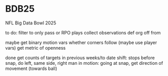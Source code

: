 # BDB25
NFL Big Data Bowl 2025

to do:
filter to only pass or RPO plays
collect observations
  def org
  off from



maybe
get binary motion vars
whether corners follow (maybe use player vars)
get metric of openness

done
get counts of targets in previous weeks/to date
shift: stops before snap, do left, same side, right
man in motion: going at snap, get direction of movement (towards ball)